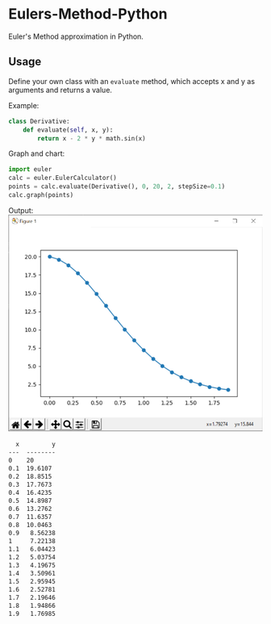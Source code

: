 # Eulers-Method-Python

Euler's Method approximation in Python.

## Usage
Define your own class with an ``evaluate`` method, which accepts x and y as arguments and returns a value.

Example:
```python
class Derivative:
    def evaluate(self, x, y):
        return x - 2 * y * math.sin(x)
```

Graph and chart:
```python
import euler
calc = euler.EulerCalculator()
points = calc.evaluate(Derivative(), 0, 20, 2, stepSize=0.1)
calc.graph(points)
```

Output:
![Screenshot](./images/screenshot.png)
```
  x         y
---  --------
0    20
0.1  19.6107
0.2  18.8515
0.3  17.7673
0.4  16.4235
0.5  14.8987
0.6  13.2762
0.7  11.6357
0.8  10.0463
0.9   8.56238
1     7.22138
1.1   6.04423
1.2   5.03754
1.3   4.19675
1.4   3.50961
1.5   2.95945
1.6   2.52781
1.7   2.19646
1.8   1.94866
1.9   1.76985
```